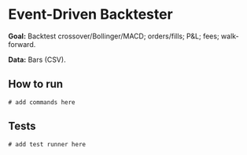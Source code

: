 # Event-Driven Backtester

**Goal:** Backtest crossover/Bollinger/MACD; orders/fills; P&L; fees; walk-forward.

**Data:** Bars (CSV).

## How to run

```
# add commands here
```

## Tests

```
# add test runner here
```
